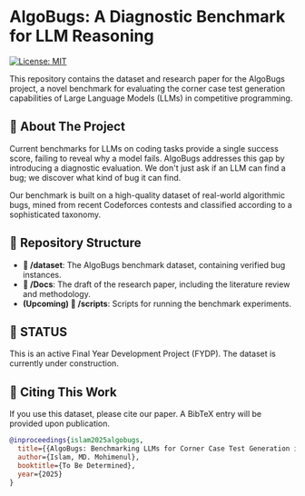 # AlgoBugs: A Diagnostic Benchmark for LLM Reasoning

[![License: MIT](https://img.shields.io/badge/License-MIT-yellow.svg)](https://opensource.org/licenses/MIT)

This repository contains the dataset and research paper for the AlgoBugs project, a novel benchmark for evaluating the corner case test generation capabilities of Large Language Models (LLMs) in competitive programming.

## 🎯 About The Project

Current benchmarks for LLMs on coding tasks provide a single success score, failing to reveal why a model fails. AlgoBugs addresses this gap by introducing a diagnostic evaluation. We don't just ask if an LLM can find a bug; we discover what kind of bug it can find.

Our benchmark is built on a high-quality dataset of real-world algorithmic bugs, mined from recent Codeforces contests and classified according to a sophisticated taxonomy.

## 📂 Repository Structure

- **📁 /dataset**: The AlgoBugs benchmark dataset, containing verified bug instances.
- **📁 /Docs**: The draft of the research paper, including the literature review and methodology.
- **(Upcoming) 📁 /scripts**: Scripts for running the benchmark experiments.

## 🚧 STATUS

This is an active Final Year Development Project (FYDP). The dataset is currently under construction.

## 📜 Citing This Work

If you use this dataset, please cite our paper. A BibTeX entry will be provided upon publication.

```bibtex
@inproceedings{islam2025algobugs,
  title={{AlgoBugs: Benchmarking LLMs for Corner Case Test Generation in Competitive Programming}},
  author={Islam, MD. Mohimenul},
  booktitle={To Be Determined},
  year={2025}
}
```
